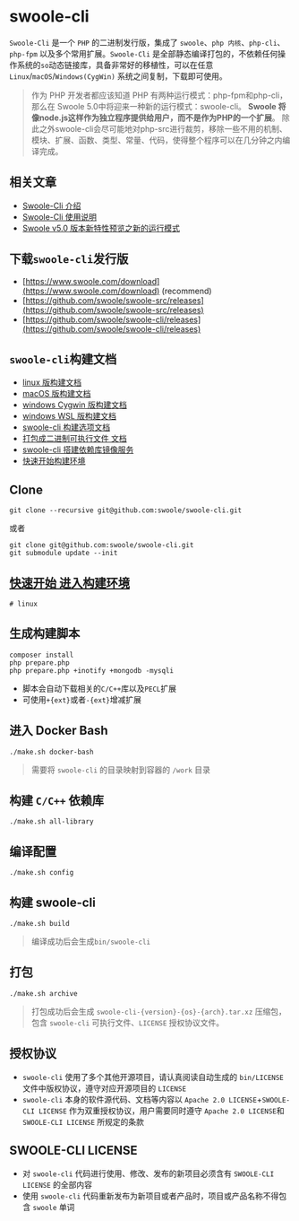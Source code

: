# swoole-cli

`Swoole-Cli` 是一个 `PHP` 的二进制发行版，集成了 `swoole`、`php 内核`、`php-cli`、`php-fpm` 以及多个常用扩展。`Swoole-Cli`
是全部静态编译打包的，不依赖任何操作系统的`so`动态链接库，具备非常好的移植性，可以在任意 `Linux`/`macOS`/`Windows(CygWin)`
系统之间复制，下载即可使用。

> 作为 PHP 开发者都应该知道 PHP 有两种运行模式：php-fpm和php-cli，那么在 Swoole 5.0中将迎来一种新的运行模式：swoole-cli。
> <strong>Swoole 将像node.js这样作为独立程序提供给用户，而不是作为PHP的一个扩展</strong>。
> 除此之外swoole-cli会尽可能地对php-src进行裁剪，移除一些不用的机制、模块、扩展、函数、类型、常量、代码，使得整个程序可以在几分钟之内编译完成。

## 相关文章

- [Swoole-Cli 介绍](https://zhuanlan.zhihu.com/p/581695339)
- [Swoole-Cli 使用说明](https://wenda.swoole.com/detail/108876)
- [Swoole v5.0 版本新特性预览之新的运行模式](https://zhuanlan.zhihu.com/p/459983471)

## 下载`swoole-cli`发行版

- [https://www.swoole.com/download](https://www.swoole.com/download) (recommend)
- [https://github.com/swoole/swoole-src/releases](https://github.com/swoole/swoole-src/releases)
- [https://github.com/swoole/swoole-cli/releases](https://github.com/swoole/swoole-cli/releases)

## `swoole-cli`构建文档

- [linux 版构建文档](docs/linux.md)
- [macOS 版构建文档](docs/macOS.md)
- [windows Cygwin 版构建文档](docs/Cygwin.md)
- [windows WSL 版构建文档](docs/wsl.md)
- [swoole-cli 构建选项文档](docs/options.md)
- [打包成二进制可执行文件 文档](sapi/samples/sfx/README.md)
- [swoole-cli 搭建依赖库镜像服务](sapi/download-box/README.md)
- [快速开始构建环境](sapi/quickstart/README.md)

## Clone

```shell
git clone --recursive git@github.com:swoole/swoole-cli.git
```

或者

```shell
git clone git@github.com:swoole/swoole-cli.git
git submodule update --init
```

## [快速开始 进入构建环境 ](sapi/qquickstart)
```shell
# linux

```

## 生成构建脚本

```shell
composer install
php prepare.php
php prepare.php +inotify +mongodb -mysqli
```

* 脚本会自动下载相关的`C/C++`库以及`PECL`扩展
* 可使用`+{ext}`或者`-{ext}`增减扩展

## 进入 Docker Bash

```shell
./make.sh docker-bash
```

> 需要将 `swoole-cli` 的目录映射到容器的 `/work` 目录

## 构建 `C/C++` 依赖库

```shell
./make.sh all-library
```

## 编译配置

```shell
./make.sh config
```

## 构建 swoole-cli

```shell
./make.sh build
```

> 编译成功后会生成`bin/swoole-cli`

## 打包

```shell
./make.sh archive
```

> 打包成功后会生成 `swoole-cli-{version}-{os}-{arch}.tar.xz` 压缩包，包含 `swoole-cli` 可执行文件、`LICENSE` 授权协议文件。

## 授权协议

* `swoole-cli` 使用了多个其他开源项目，请认真阅读自动生成的 `bin/LICENSE` 文件中版权协议，遵守对应开源项目的 `LICENSE`
* `swoole-cli` 本身的软件源代码、文档等内容以 `Apache 2.0 LICENSE`+`SWOOLE-CLI LICENSE`
  作为双重授权协议，用户需要同时遵守 `Apache 2.0 LICENSE`和`SWOOLE-CLI LICENSE` 所规定的条款

## SWOOLE-CLI LICENSE

* 对 `swoole-cli` 代码进行使用、修改、发布的新项目必须含有 `SWOOLE-CLI LICENSE` 的全部内容
* 使用 `swoole-cli` 代码重新发布为新项目或者产品时，项目或产品名称不得包含 `swoole` 单词
